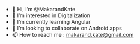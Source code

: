 - 👋 Hi, I’m @MakarandKate
- 👀 I’m interested in Digitalization
- 🌱 I’m currently learning Angular
- 💞️ I’m looking to collaborate on Android apps
- 📫 How to reach me : makarand.kate@gmail.com

